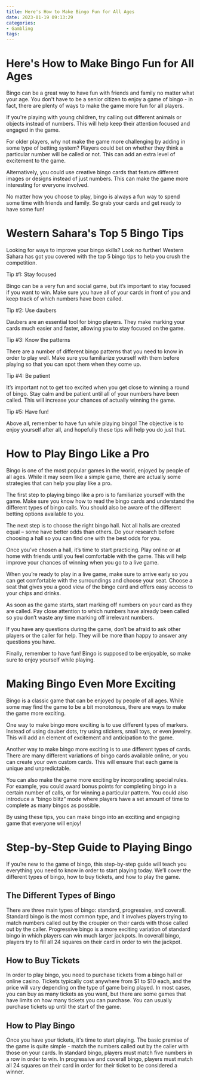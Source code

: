 ```yaml
---
title: Here's How to Make Bingo Fun for All Ages
date: 2023-01-19 09:13:29
categories:
- Gambling
tags:
---
```



#  Here's How to Make Bingo Fun for All Ages

Bingo can be a great way to have fun with friends and family no matter what your age. You don't have to be a senior citizen to enjoy a game of bingo - in fact, there are plenty of ways to make the game more fun for all players.

If you're playing with young children, try calling out different animals or objects instead of numbers. This will help keep their attention focused and engaged in the game.

For older players, why not make the game more challenging by adding in some type of betting system? Players could bet on whether they think a particular number will be called or not. This can add an extra level of excitement to the game.

Alternatively, you could use creative bingo cards that feature different images or designs instead of just numbers. This can make the game more interesting for everyone involved.

No matter how you choose to play, bingo is always a fun way to spend some time with friends and family. So grab your cards and get ready to have some fun!

#  Western Sahara's Top 5 Bingo Tips

Looking for ways to improve your bingo skills? Look no further! Western Sahara has got you covered with the top 5 bingo tips to help you crush the competition.

Tip #1: Stay focused

Bingo can be a very fun and social game, but it’s important to stay focused if you want to win. Make sure you have all of your cards in front of you and keep track of which numbers have been called.

Tip #2: Use daubers

Daubers are an essential tool for bingo players. They make marking your cards much easier and faster, allowing you to stay focused on the game.

Tip #3: Know the patterns

There are a number of different bingo patterns that you need to know in order to play well. Make sure you familiarize yourself with them before playing so that you can spot them when they come up.

Tip #4: Be patient

It’s important not to get too excited when you get close to winning a round of bingo. Stay calm and be patient until all of your numbers have been called. This will increase your chances of actually winning the game.

Tip #5: Have fun!

Above all, remember to have fun while playing bingo! The objective is to enjoy yourself after all, and hopefully these tips will help you do just that.

#  How to Play Bingo Like a Pro

Bingo is one of the most popular games in the world, enjoyed by people of all ages. While it may seem like a simple game, there are actually some strategies that can help you play like a pro.

The first step to playing bingo like a pro is to familiarize yourself with the game. Make sure you know how to read the bingo cards and understand the different types of bingo calls. You should also be aware of the different betting options available to you.

The next step is to choose the right bingo hall. Not all halls are created equal – some have better odds than others. Do your research before choosing a hall so you can find one with the best odds for you.

Once you’ve chosen a hall, it’s time to start practicing. Play online or at home with friends until you feel comfortable with the game. This will help improve your chances of winning when you go to a live game.

When you’re ready to play in a live game, make sure to arrive early so you can get comfortable with the surroundings and choose your seat. Choose a seat that gives you a good view of the bingo card and offers easy access to your chips and drinks.

As soon as the game starts, start marking off numbers on your card as they are called. Pay close attention to which numbers have already been called so you don’t waste any time marking off irrelevant numbers.

If you have any questions during the game, don’t be afraid to ask other players or the caller for help. They will be more than happy to answer any questions you have.

Finally, remember to have fun! Bingo is supposed to be enjoyable, so make sure to enjoy yourself while playing.

#  Making Bingo Even More Exciting

Bingo is a classic game that can be enjoyed by people of all ages. While some may find the game to be a bit monotonous, there are ways to make the game more exciting.

One way to make bingo more exciting is to use different types of markers. Instead of using dauber dots, try using stickers, small toys, or even jewelry. This will add an element of excitement and anticipation to the game.

Another way to make bingo more exciting is to use different types of cards. There are many different variations of bingo cards available online, or you can create your own custom cards. This will ensure that each game is unique and unpredictable.

You can also make the game more exciting by incorporating special rules. For example, you could award bonus points for completing bingo in a certain number of calls, or for winning a particular pattern. You could also introduce a “bingo blitz” mode where players have a set amount of time to complete as many bingos as possible.

By using these tips, you can make bingo into an exciting and engaging game that everyone will enjoy!

#  Step-by-Step Guide to Playing Bingo

If you’re new to the game of bingo, this step-by-step guide will teach you everything you need to know in order to start playing today. We’ll cover the different types of bingo, how to buy tickets, and how to play the game.

## The Different Types of Bingo

There are three main types of bingo: standard, progressive, and coverall. Standard bingo is the most common type, and it involves players trying to match numbers called out by the croupier on their cards with those called out by the caller. Progressive bingo is a more exciting variation of standard bingo in which players can win much larger jackpots. In coverall bingo, players try to fill all 24 squares on their card in order to win the jackpot.

## How to Buy Tickets

In order to play bingo, you need to purchase tickets from a bingo hall or online casino. Tickets typically cost anywhere from $1 to $10 each, and the price will vary depending on the type of game being played. In most cases, you can buy as many tickets as you want, but there are some games that have limits on how many tickets you can purchase. You can usually purchase tickets up until the start of the game.

## How to Play Bingo

Once you have your tickets, it's time to start playing. The basic premise of the game is quite simple - match the numbers called out by the caller with those on your cards. In standard bingo, players must match five numbers in a row in order to win. In progressive and coverall bingo, players must match all 24 squares on their card in order for their ticket to be considered a winner.